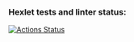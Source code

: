 ### Hexlet tests and linter status:
[![Actions Status](https://github.com/anders2004/frontend-project-46/workflows/hexlet-check/badge.svg)](https://github.com/anders2004/frontend-project-46/actions)